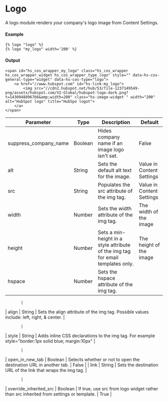 # Logo
A logo module renders your company's logo image from Content Settings.

#### Example
```jinja2
{% logo "logo" %}
{% logo "my_logo" width='200' %}
```

#### Output
```jinja2
<span id="hs_cos_wrapper_my_logo" class="hs_cos_wrapper hs_cos_wrapper_widget hs_cos_wrapper_type_logo" style="" data-hs-cos-general-type="widget" data-hs-cos-type="logo">
    <a href="//www.hubspot.com" id="hs-link-my_logo">
        <img src="//cdn2.hubspot.net/hub/53/file-1237149549-png/assets/hubspot.com/V2-Global/hubspot-logo-dark.png?t=1430948896766&amp;width=200" class="hs-image-widget " width="200" alt="HubSpot logo" title="HubSpo logot">
    </a>
</span>
```

| Parameter | Type | Description | Default | 
|  ------  |  ------  |  ------  |  ------  | 
| suppress_company_name | Boolean | Hides company name if an image logo isn't set. | False | 
| alt | String | Sets the default alt text for the image. | Value in Content Settings | 
| src | String | Populates the src attribute of the img tag. | Value in Content Settings | 
| width | Number | Sets the width attribute of the img tag. | The width of the image | 
| height | Number | Sets a min-height in a style attribute of the img tag for email templates only. | The height of the image | 
| hspace | Number | Sets the hspace attribute of the img tag. | 
           
           | 
| align | String | Sets the align attribute of the img tag. Possible values include: left, right, & center. | 
           
           | 
| style | String | Adds inline CSS declarations to the img tag. For example style="border:1px solid blue; margin:10px" | 
           
           | 
| open_in_new_tab | Boolean | Selects whether or not to open the destination URL in another tab. | False | 
| link | String | Sets the destination URL of the link that wraps the img tag. | 
           
           | 
| override_inherited_src | Boolean | If true, use src from logo widget rather than src inherited from settings or template. | True | 

